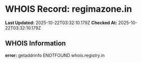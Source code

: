 # WHOIS Record: regimazone.in

**Last Updated:** 2025-10-22T03:32:10.179Z
**Checked At:** 2025-10-22T03:32:10.179Z

## WHOIS Information

**error:** getaddrinfo ENOTFOUND whois.registry.in

